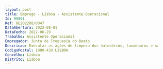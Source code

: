 ```yaml
--- 
layout: post
title: Emprego - Lisboa - Assistente Operacional
Id: 99801
Ref: OE202208/0047
DataAbertura: 2022-08-01
DataFecho: 2022-08-29
Trabalho: Assistente Operacional
Empregador: Junta de Freguesia do Beato
Descricao: Executar as ações de limpeza dos balneários, lavadouros e sanitários públicos, vias e espaços públicos, sarjetas e sumidouros, mercados e ou escolas primárias  Assegurar a poda, corte e plantio de árvores e arbustos nos parques, jardins e vias públicas, bem como o corte de ervas daninhas Realizar os trabalhos de desmatação na freguesia  Executar todos os procedimentos inerentes à lavagem das vias  Executar ações de manutenção e conservação de vários equipamentos da responsabilidade da Junta de Freguesia  Manusear equipamentos, ferramentas e utensílios manuais ou elétricos, necessários à execução dos trabalhos e proceder à sua arrumação e limpeza  Prestar apoio nas atividades dinamizadas pela freguesia  Distribuição de gelo aos comerciantes de peixe  Controlo do funcionamento do equipamento de frio e temperatura das câmaras frigoríficas  Controloe separação de recolha de lixo e Prestação de informação sobre as anomalias detetadas aossuperiores hierárquicos 
CodigoPostal: 1900-439 LISBOA
Concelho: Lisboa
Distrito: Lisboa
--- 
```

